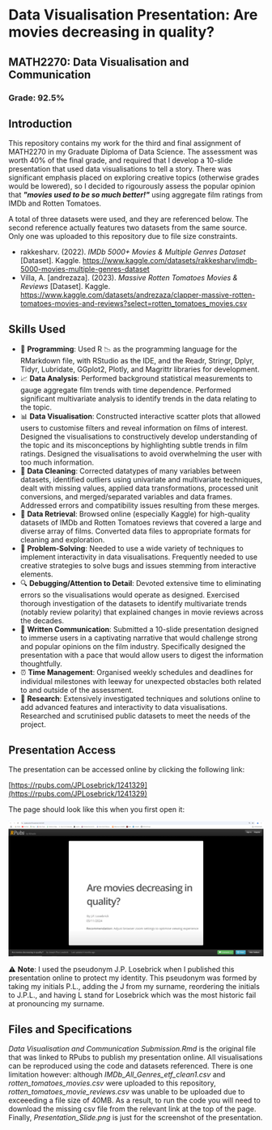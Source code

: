 # Data Visualisation Presentation: Are movies decreasing in quality? 

## MATH2270: Data Visualisation and Communication

### Grade: 92.5%

## Introduction

This repository contains my work for the third and final assignment of MATH2270 in my Graduate Diploma of Data Science. The assessment was worth 40% of the final grade, 
and required that I develop a 10-slide presentation that used data visualisations to tell a story. There was significant emphasis placed on exploring creative topics 
(otherwise grades would be lowered), so I decided to rigourously assess the popular opinion that ***"movies used to be so much better!"*** using aggregate film ratings from IMDb and Rotten Tomatoes.

A total of three datasets were used, and they are referenced below. The second reference actually features two datasets from the same source. Only one was uploaded to this repository due to file size constraints.

- rakkesharv. (2022). *IMDb 5000+ Movies & Multiple Genres Dataset* [Dataset]. Kaggle. https://www.kaggle.com/datasets/rakkesharv/imdb-5000-movies-multiple-genres-dataset
- Villa, A. [andrezaza]. (2023). *Massive Rotten Tomatoes Movies & Reviews* [Dataset]. Kaggle. https://www.kaggle.com/datasets/andrezaza/clapper-massive-rotten-tomatoes-movies-and-reviews?select=rotten_tomatoes_movies.csv

## Skills Used

- 💾 **Programming**:
Used R 📉 as the programming language for the RMarkdown file, with RStudio as the IDE, and the Readr, Stringr, Dplyr, Tidyr, Lubridate, GGplot2, Plotly, and Magrittr libraries for development.
- 📈 **Data Analysis**:
Performed background statistical measurements to gauge aggregate film trends with time dependence. Performed significant multivariate analysis to identify trends in the data relating to the topic.
- 📊 **Data Visualisation**:
Constructed interactive scatter plots that allowed users to customise filters and reveal information on films of interest. Designed the visualisations to constructively develop understanding of the topic
and its misconceptions by highlighting subtle trends in film ratings. Designed the visualisations to avoid overwhelming the user with too much information.
- 🧼 **Data Cleaning**:
Corrected datatypes of many variables between datasets, identified outliers using univariate and multivariate techniques, dealt with missing values, applied data transformations, processed unit conversions, and merged/separated variables and data frames. Addressed errors and compatibility issues resulting from these merges.
- 📧 **Data Retrieval**:
Browsed online (especially Kaggle) for high-quality datasets of IMDb and Rotten Tomatoes reviews that covered a large and diverse array of films. Converted data files to appropriate formats for cleaning and exploration.
- 📐 **Problem-Solving**:
Needed to use a wide variety of techniques to implement interactivity in data visualisations. Frequently needed to use creative strategies to solve bugs and issues stemming from interactive elements.
- 🔍 **Debugging/Attention to Detail**:
Devoted extensive time to eliminating errors so the visualisations would operate as designed. Exercised thorough investigation of the datasets to identify multivariate trends (notably review polarity) that explained changes in movie reviews across the decades.
- 📝 **Written Communication**:
Submitted a 10-slide presentation designed to immerse users in a captivating narrative that would challenge strong and popular opinions on the film industry. Specifically designed the presentation with a pace that would allow users to digest the information thoughtfully.
- ⏰ **Time Management**:
Organised weekly schedules and deadlines for individual milestones with leeway for unexpected obstacles both related to and outside of the assessment.
- 🔬 **Research**:
Extensively investigated techniques and solutions online to add advanced features and interactivity to data visualisations. Researched and scrutinised public datasets to meet the needs of the project.

## Presentation Access

The presentation can be accessed online by clicking the following link:

[https://rpubs.com/JPLosebrick/1241329](https://rpubs.com/JPLosebrick/1241329)

The page should look like this when you first open it:

![Example](https://github.com/AegisZoom/Film-Data-Storytelling/blob/main/Presentation_Slide.PNG)

⚠️ **Note**: I used the pseudonym J.P. Losebrick when I published this presentation online to protect my identity. This pseudonym was formed by taking my initials P.L., adding the J from my surname, reordering the initials to J.P.L., and having L stand for Losebrick which was the most historic fail at pronouncing my surname.

## Files and Specifications

*Data Visualisation and Communication Submission.Rmd* is the original file that was linked to RPubs to publish my presentation online. All visualisations can be reproduced using the code and datasets referenced. There is one limitation however: although *IMDb_All_Genres_etf_clean1.csv* and *rotten_tomatoes_movies.csv* were uploaded
to this repository, *rotten_tomatoes_movie_reviews.csv* was unable to be uploaded due to exceeeding a file size of 40MB. As a result, to run the code you will
need to download the missing csv file from the relevant link at the top of the page. Finally, *Presentation_Slide.png* is just for the screenshot of the presentation.
